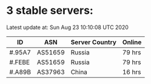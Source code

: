 # 3 stable servers:

Latest update at: Sun Aug 23 10:10:08 UTC 2020

| ID | ASN | Server Country | Online |
| -- | --- | -------------- | ------ |
| #.95A7 | AS51659 | Russia | 79 hrs |
| #.FEBE | AS51659 | Russia | 79 hrs |
| #.A89B | AS37963 | China | 16 hrs |

